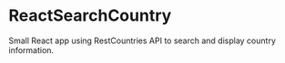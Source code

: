 # ReactSearchCountry
 Small React app using RestCountries API to search and display country information.
